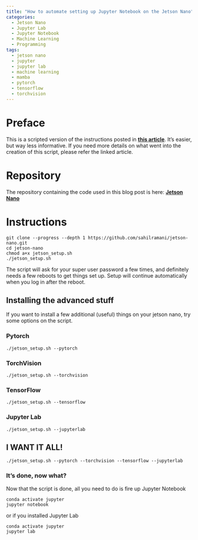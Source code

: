 ```yaml
---
title: "How to automate setting up Jupyter Notebook on the Jetson Nano"
categories:
  - Jetson Nano
  - Jupyter Lab
  - Jupyter Notebook
  - Machine Learning
  - Programming
tags:
  - jetson nano
  - jupyter
  - jupyter lab
  - machine learning
  - mamba
  - pytorch
  - tensorflow
  - torchvision
---
```


# Preface
This is a scripted version of the instructions posted in [**this article**][2]. It’s easier, but way less informative. If you need more details on what went into the creation of this script, please refer the linked article.

# Repository
The repository containing the code used in this blog post is here: [**Jetson Nano**][1]

# Instructions

    git clone --progress --depth 1 https://github.com/sahilramani/jetson-nano.git
    cd jetson-nano
    chmod a+x jetson_setup.sh
    ./jetson_setup.sh

The script will ask for your super user password a few times, and definitely needs a few reboots to get things set up. Setup will continue automatically when you log in after the reboot.

## Installing the advanced stuff
If you want to install a few additional (useful) things on your jetson nano, try some options on the script.

### Pytorch
    ./jetson_setup.sh --pytorch

### TorchVision
    ./jetson_setup.sh --torchvision

### TensorFlow
    ./jetson_setup.sh --tensorflow

### Jupyter Lab
    ./jetson_setup.sh --jupyterlab

## I WANT IT ALL!
    ./jetson_setup.sh --pytorch --torchvision --tensorflow --jupyterlab

### It’s done, now what?
Now that the script is done, all you need to do is fire up Jupyter Notebook

    conda activate jupyter
    jupyter notebook

or if you installed Jupyter Lab

    conda activate jupyter
    jupyter lab


[1]: https://github.com/sahilramani/jetson-nano
[2]: https://sahilramani.com/2021/11/how-to-setup-python3-and-jupyter-notebook-on-jetson-nano-faster/